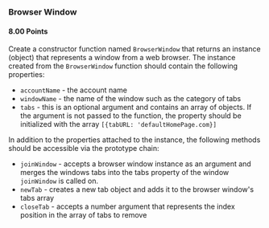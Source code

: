 ### Browser Window 

#### 8.00 Points

Create a constructor function named `BrowserWindow` that returns an instance (object) that represents a window from a web browser.
The instance created from the `BrowserWindow` function should contain the following properties:

  - `accountName` - the account name
  - `windowName` - the name of the window such as the category of tabs
  - `tabs` - this is an optional argument and contains an array of objects. If the argument is not passed to the function, the property
  should be initialized with the array `[{tabURL: 'defaultHomePage.com}]`

In addition to the properties attached to the instance, the following methods should be accessible via the prototype chain:

  - `joinWindow` - accepts a browser window instance as an argument and merges the windows tabs into the tabs property
  of the window `joinWindow` is called on.
  - `newTab` - creates a new tab object and adds it to the browser window's tabs array
  - `closeTab` - accepts a number argument that represents the index position in the array of tabs to remove






